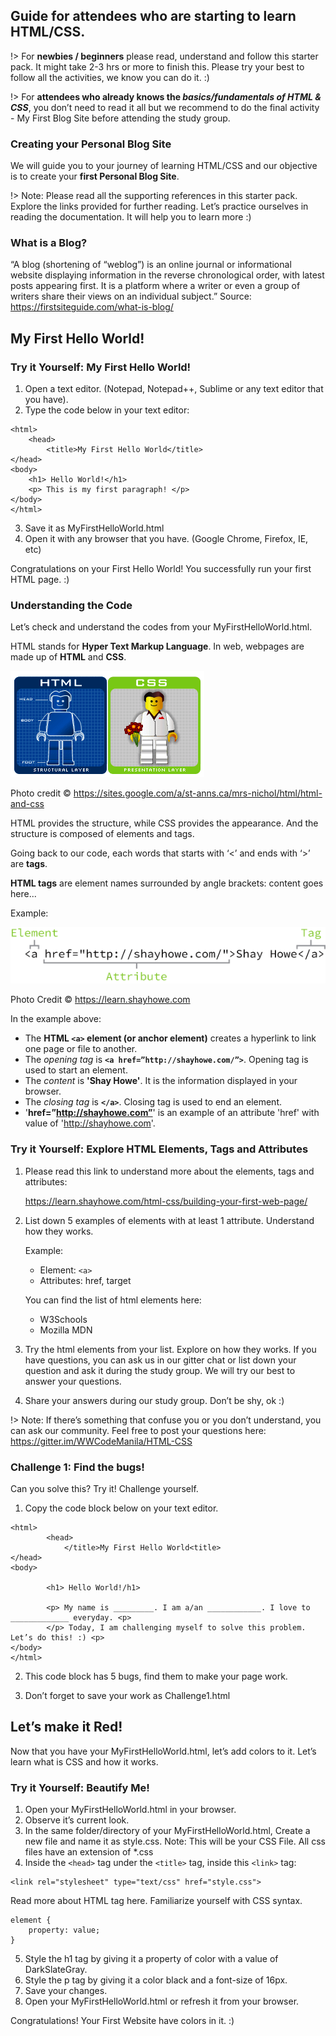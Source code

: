<!--
  UPDATE THIS:

  
-->

## Guide for attendees who are starting to learn HTML/CSS.

!> For **newbies / beginners** please read, understand and follow this starter pack. 
It might take 2-3 hrs or more to finish this. Please try your best to follow all the activities, we know you can do it. :)

!> For **attendees who already knows the _basics/fundamentals of HTML & CSS_**, you don’t need to read it all but we recommend to do the final activity - My First Blog Site before attending the study group. 

### Creating your Personal Blog Site

We will guide you to your journey of learning HTML/CSS and our objective is to create your **first Personal Blog Site**. 

!> Note:
Please read all the supporting references in this starter pack. Explore the links provided for further reading.  Let’s practice ourselves in reading the documentation. It will help you to learn more :) 

### What is a Blog?

“A blog (shortening of “weblog”) is an online journal or informational website displaying information in the reverse chronological order, with latest posts appearing first. It is a platform where a writer or even a group of writers share their views on an individual subject.” 
Source: https://firstsiteguide.com/what-is-blog/ 

## My First Hello World! 

### Try it Yourself: My First Hello World! 

1. Open a text editor. (Notepad, Notepad++, Sublime or any text editor that you have).
2. Type the code below in your text editor:
```
<html>
	<head>
		<title>My First Hello World</title>
</head>
<body>
	<h1> Hello World!</h1>
	<p> This is my first paragraph! </p>
</body>	
</html>
```
3. Save it as MyFirstHelloWorld.html
4. Open it with any browser that you have. (Google Chrome, Firefox, IE, etc)

Congratulations on your First Hello World!
You successfully run your first HTML page. :) 


### Understanding the Code

Let’s check and understand the codes from your MyFirstHelloWorld.html. 

HTML stands for **Hyper Text Markup Language**.
In web, webpages are made up of **HTML** and **CSS**. 

![HTML & CSS Layer](../_media/htmlcss_layer.png)

Photo credit © https://sites.google.com/a/st-anns.ca/mrs-nichol/html/html-and-css 


HTML provides the structure, while CSS provides the appearance.
And the structure is composed of elements and tags. 

Going back to our code, each words that starts with ‘<’ and ends with ‘>’ are **tags**.

**HTML tags** are element names surrounded by angle brackets:
<tagname>content goes here...</tagname>

Example:

![HTML Element Structure](../_media/element_structure.png)

Photo Credit © https://learn.shayhowe.com 

In the example above:
* The **HTML `<a>` element (or anchor element)** creates a hyperlink to link one page or file to another.
* The _opening tag_ is **`<a href=”http://shayhowe.com/”>`**. Opening tag is used to start an element. 
* The _content_ is **'Shay Howe'**. It is the information displayed in your browser. 
* The _closing tag_ is **`</a>`**. Closing tag is used to end an element. 
* '**href=”http://shayhowe.com”**' is an example of an attribute 'href' with value of 'http://shayhowe.com'. 


### Try it Yourself: Explore HTML Elements, Tags and Attributes

1. Please read this link to understand more about the elements, tags and attributes:

   https://learn.shayhowe.com/html-css/building-your-first-web-page/ 
   
2. List down 5 examples of elements with at least 1 attribute. Understand how they works.

   Example:
      * Element: `<a>`
      * Attributes: href, target

   You can find the list of html elements here:
      * W3Schools
      * Mozilla MDN 
	  
3. Try the html elements from your list. Explore on how they works. 
   If you have questions, you can ask us in our gitter chat or list down your question and ask it during the study group. We will try our best to answer your questions. 

4. Share your answers during our study group. Don’t be shy, ok :) 


!> Note:
If there’s something that confuse you or you don’t understand, you can ask our community. 
Feel free to post your questions here: https://gitter.im/WWCodeManila/HTML-CSS 


### Challenge 1: Find the bugs!

Can you solve this? Try it! Challenge yourself.

1. Copy the code block below on your text editor.
```
<html>
		<head>
			</title>My First Hello World<title>
</head>
<body>

		<h1> Hello World!/h1>

		<p> My name is _________. I am a/an ____________. I love to _____________ everyday. <p>
		</p> Today, I am challenging myself to solve this problem. Let’s do this! :) <p>
</body>	
</html>
````
2. This code block has 5 bugs, find them to make your page work.

3. Don’t forget to save your work as Challenge1.html


## Let’s make it Red!

Now that you have your MyFirstHelloWorld.html, let’s add colors to it. 
Let’s learn what is CSS and how it works. 

### Try it Yourself: Beautify Me!

1. Open your MyFirstHelloWorld.html in your browser.
2. Observe it’s current look.
3. In the same folder/directory of your MyFirstHelloWorld.html, Create a new file and name it as style.css.
Note: This will be your CSS File. All css files have an extension of *.css
4. Inside the `<head>` tag under the `<title>` tag, inside this `<link>` tag:
```
<link rel="stylesheet" type="text/css" href="style.css">
```
Read more about HTML <link> tag here.
Familiarize yourself with CSS syntax.
```
element {
    property: value;
}
```
5. Style the h1 tag by giving it a property of color with a value of DarkSlateGray.
6. Style the p tag by giving it a color black and a font-size of 16px.
7. Save your changes. 
8. Open your MyFirstHelloWorld.html or refresh it from your browser.

Congratulations! Your First Website have colors in it. :)
